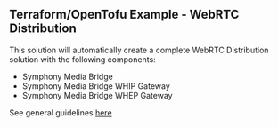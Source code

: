 ## Terraform/OpenTofu Example - WebRTC Distribution

This solution will automatically create a complete WebRTC Distribution solution with the following components:

- Symphony Media Bridge
- Symphony Media Bridge WHIP Gateway
- Symphony Media Bridge WHEP Gateway

See general guidelines [here](../../README.md#quick-guide---general)
